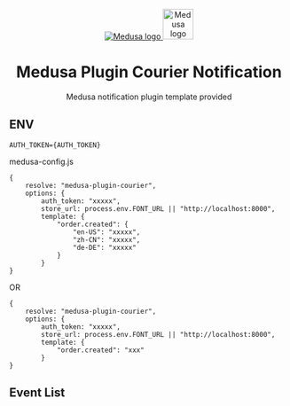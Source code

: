 <p align="center">
  <a href="https://www.medusajs.com">
  <picture>
    <source media="(prefers-color-scheme: dark)" srcset="https://user-images.githubusercontent.com/59018053/229103275-b5e482bb-4601-46e6-8142-244f531cebdb.svg">
    <source media="(prefers-color-scheme: light)" srcset="https://user-images.githubusercontent.com/59018053/229103726-e5b529a3-9b3f-4970-8a1f-c6af37f087bf.svg">
    <img alt="Medusa logo" src="https://user-images.githubusercontent.com/59018053/229103726-e5b529a3-9b3f-4970-8a1f-c6af37f087bf.svg">
    </picture>
  </a>
    <a href="https://www.courier.com">
    <picture>
      <img alt="Medusa logo" width="55" src="https://www.courier.com/_next/image/?url=https%3A%2F%2Fimages.ctfassets.net%2Fz7iqk1q8njt4%2F2d8018KcJbixqrzcoxUBWH%2F0f125c6776574f684ab71031c458a76a%2FCourier_circle.png&w=828&q=100">
      </picture>
  </a>
</p>
<h1 align="center">
  Medusa Plugin Courier Notification
</h1>

<p align="center">
  Medusa notification plugin template provided
</p>

## ENV
```
AUTH_TOKEN={AUTH_TOKEN}
```

medusa-config.js
```
{
    resolve: "medusa-plugin-courier",
    options: {
        auth_token: "xxxxx",
        store_url: process.env.FONT_URL || "http://localhost:8000",
        template: {
            "order.created": {
                "en-US": "xxxxx",
                "zh-CN": "xxxxx",
                "de-DE": "xxxxx"
            }
        }
}
```
OR
```
{
    resolve: "medusa-plugin-courier",
    options: {
        auth_token: "xxxxx",
        store_url: process.env.FONT_URL || "http://localhost:8000",
        template: {
            "order.created": "xxx"
        }
}
```

## Event List
